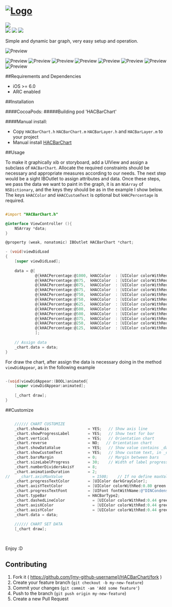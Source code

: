 # [![Logo](https://github.com/litoarias/HACBarChart/blob/master/ExampleApp/Images.xcassets/logo.imageset/logo.png)](#)
<img src="https://img.shields.io/twitter/url/https/github.com/litoarias/HACBarChart.svg?style=social"><br>
<img src="https://img.shields.io/github/issues/litoarias/HACBarChart.svg?style=flat-square">
<img src="https://img.shields.io/badge/license-MIT-blue.svg?style=flat-square">
<img src="https://img.shields.io/cocoapods/v/HACBarChart.svg?style=flat-square">

Simple and dynamic bar graph, very easy setup and operation.

![Preview](https://github.com/litoarias/HACBarChart/blob/master/ExampleApp/Images.xcassets/Screencast.dataset/Screencast.gif)

![Preview](https://github.com/litoarias/HACBarChart/blob/master/ExampleApp/Images.xcassets/Simulator%20Screen%20Shot%208%20ene%202016%2011.19.07.imageset/Simulator%20Screen%20Shot%208%20ene%202016%2011.19.07.png)
![Preview](https://github.com/litoarias/HACBarChart/blob/master/ExampleApp/Images.xcassets/Simulator%20Screen%20Shot%208%20ene%202016%2011.19.09.imageset/Simulator%20Screen%20Shot%208%20ene%202016%2011.19.09.png)
![Preview](https://github.com/litoarias/HACBarChart/blob/master/ExampleApp/Images.xcassets/Simulator%20Screen%20Shot%208%20ene%202016%2011.19.12.imageset/Simulator%20Screen%20Shot%208%20ene%202016%2011.19.12.png)
![Preview](https://github.com/litoarias/HACBarChart/blob/master/ExampleApp/Images.xcassets/Simulator%20Screen%20Shot%208%20ene%202016%2011.19.18.imageset/Simulator%20Screen%20Shot%208%20ene%202016%2011.19.18.png)
![Preview](https://github.com/litoarias/HACBarChart/blob/master/ExampleApp/Images.xcassets/Simulator%20Screen%20Shot%208%20ene%202016%2011.20.02.imageset/Simulator%20Screen%20Shot%208%20ene%202016%2011.20.02.png)
![Preview](https://github.com/litoarias/HACBarChart/blob/master/ExampleApp/Images.xcassets/Simulator%20Screen%20Shot%208%20ene%202016%2011.20.57.imageset/Simulator%20Screen%20Shot%208%20ene%202016%2011.20.57.png)
![Preview](https://github.com/litoarias/HACBarChart/blob/master/ExampleApp/Images.xcassets/Simulator%20Screen%20Shot%208%20ene%202016%2011.21.05.imageset/Simulator%20Screen%20Shot%208%20ene%202016%2011.21.05.png)
![Preview](https://github.com/litoarias/HACBarChart/blob/master/ExampleApp/Images.xcassets/Simulator%20Screen%20Shot%208%20ene%202016%2011.21.15.imageset/Simulator%20Screen%20Shot%208%20ene%202016%2011.21.15.png)

##Requirements and Dependencies
- iOS >= 6.0
- ARC enabled

##Installation

####CocoaPods:
#####Building
    pod 'HACBarChart'

####Manual install:
- Copy `HACBarChart.h` `HACBarChart.m` `HACBarLayer.h` and `HACBarLayer.m`  to your project
- Manual install [HACBarChart](https://github.com/litoarias/HACBarChart/#manual-install)

##Usage

To make it graphically xib or storyboard, add a UIView and assign a subclass of `HACBarChart`.
Allocate the required constraints should be necessary and appropriate measures according to our needs.
The next step would be a sight IBOutlet to assign attributes and data.
Once these steps, we pass the data we want to paint in the graph, it is an `NSArray` of `NSDictionary`, and the keys they should be as in the example I show below.
The keys `kHACColor` and `kHACCustomText` is optional but `kHACPercentage` is required.

```objective-c

#import "HACBarChart.h"

@interface ViewController (){
    NSArray *data;
}

@property (weak, nonatomic) IBOutlet HACBarChart *chart;

- (void)viewDidLoad
{
    [super viewDidLoad];
    
    data = @[
             @{kHACPercentage:@1000, kHACColor  : [UIColor colorWithRed:0.000f green:0.620f blue:0.890f alpha:1.0f], kHACCustomText : @"January"},
             @{kHACPercentage:@875,  kHACColor  : [UIColor colorWithRed:0.431f green:0.000f blue:0.533f alpha:1.0f], kHACCustomText : @"February"},
             @{kHACPercentage:@875,  kHACColor  : [UIColor colorWithRed:0.922f green:0.000f blue:0.000f alpha:1.0f], kHACCustomText : @"March"},
             @{kHACPercentage:@875,  kHACColor  : [UIColor colorWithRed:0.000f green:0.671f blue:0.180f alpha:1.0f], kHACCustomText : @"April"},
             @{kHACPercentage:@750,  kHACColor  : [UIColor colorWithRed:1.000f green:0.000f blue:0.851f alpha:1.0f], kHACCustomText : @"May"},
             @{kHACPercentage:@750,  kHACColor  : [UIColor colorWithRed:1.000f green:0.808f blue:0.000f alpha:1.0f], kHACCustomText : @"June"},
             @{kHACPercentage:@625,  kHACColor  : [UIColor colorWithRed:0.294f green:0.843f blue:0.251f alpha:1.0f], kHACCustomText : @"July"},
             @{kHACPercentage:@500,  kHACColor  : [UIColor colorWithRed:1.000f green:0.404f blue:0.000f alpha:1.0f], kHACCustomText : @"August"},
             @{kHACPercentage:@500,  kHACColor  : [UIColor colorWithRed:0.282f green:0.631f blue:0.620f alpha:1.0f], kHACCustomText : @"September"},
             @{kHACPercentage:@375,  kHACColor  : [UIColor colorWithRed:0.776f green:0.000f blue:0.702f alpha:1.0f], kHACCustomText : @"October"},
             @{kHACPercentage:@250,  kHACColor  : [UIColor colorWithRed:0.282f green:0.631f blue:0.620f alpha:1.0f], kHACCustomText : @"November"},
             @{kHACPercentage:@125,  kHACColor  : [UIColor colorWithRed:0.776f green:0.000f blue:0.702f alpha:1.0f], kHACCustomText : @"December"}
             ];
             
    // Assign data   
    _chart.data = data;
}
```
For draw the chart, after assign the data is necessary doing in the method `viewDidAppear`, as in the following example
```objective-c

-(void)viewDidAppear:(BOOL)animated{
    [super viewDidAppear:animated];
    
    [_chart draw];
}
```

##Customize

```objective-c

    ////// CHART CUSTOMIZE
    _chart.showAxis                 = YES;   // Show axis line
    _chart.showProgressLabel        = YES;   // Show text for bar
    _chart.vertical                 = YES;   // Orientation chart
    _chart.reverse                  = NO;   // Orientation chart
    _chart.showDataValue            = YES;   // Show value contains _data, or real percent value
    _chart.showCustomText           = YES;   // Show custom text, in _data with key kHACCustomText
    _chart.barsMargin               = 0;     // Margin between bars
    _chart.sizeLabelProgress        = 30;    // Width of label progress text
    _chart.numberDividersAxisY      = 8;
    _chart.animationDuration        = 2;
//    _chart.axisMaxValue             = 1500;    // If no define maxValue, get maxium of _data
    _chart.progressTextColor        = [UIColor darkGrayColor];
    _chart.axisYTextColor           = [UIColor colorWithRed:0.80 green:0.80 blue:0.80 alpha:1.0];
    _chart.progressTextFont         = [UIFont fontWithName:@"DINCondensed-Bold" size:6];
    _chart.typeBar                  = HACBarType2;
    _chart.dashedLineColor            = [UIColor colorWithRed:0.44 green:0.66 blue:0.86 alpha:.3];
    _chart.axisXColor                 = [UIColor colorWithRed:0.44 green:0.66 blue:0.86 alpha:1.0];
    _chart.axisYColor                 = [UIColor colorWithRed:0.44 green:0.66 blue:0.86 alpha:1.0];
    _chart.data = data;
    
    ////// CHART SET DATA
    [_chart draw];
    
    
```

Enjoy :D

## Contributing

1. Fork it ( https://github.com/[my-github-username]/HACBarChart/fork )
2. Create your feature branch (`git checkout -b my-new-feature`)
3. Commit your changes (`git commit -am 'Add some feature'`)
4. Push to the branch (`git push origin my-new-feature`)
5. Create a new Pull Request
